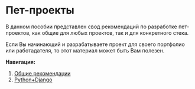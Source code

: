 # Пет-проекты

В данном пособии представлен свод рекомендаций по разработке пет-проектов, как общие для любых проектов, так и для конкретного стека.

Если Вы начинающий и разрабатываете проект для своего портфолио или работадателя, то этот материал может быть Вам полезен.


**Навигация:**

1. <a href="https://github.com/sogorich/petproject-info/blob/master/generic.md">Общие рекомендации</a>
2. <a href="https://github.com/sogorich/petproject-info/blob/master/Python%2BDjango.md">Python+Django</a>
